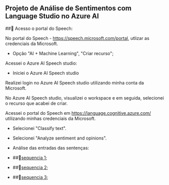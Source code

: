<h2>
Projeto de Análise de Sentimentos com Language Studio no Azure AI
</h2>
  
<p>
##🚀 Acesso o portal do Speech:

</p>

<p>

No portal do Speech - https://speech.microsoft.com/portal, utlizar as credenciais da Microsoft.

* Opção "AI + Machine Learning", "Criar recurso";

Acessei o Azure AI Speech studio:

* Iniciei o Azure AI Speech studio

Realizei login no Azure AI Speech studio utilizando minha conta da Microsoft.

No Azure AI Speech studio, visualizei o workspace e em seguida, selecionei o recurso que acabei de criar.

Acessei o portal do Speech em https://language.cognitive.azure.com/ utilizando minhas credenciais da Microsoft.

</p>

* Selecionei "Classify text".

* Selecionei "Analyze sentiment and opinions".

* Análise das entradas das sentenças:

 - ##🚀[sequencia 1](../assets/sequence1.png);

 - ##🚀[sequencia 2](../assets/sequence2.png);

 - ##🚀[sequencia 3](../assets/sequence3.png);

